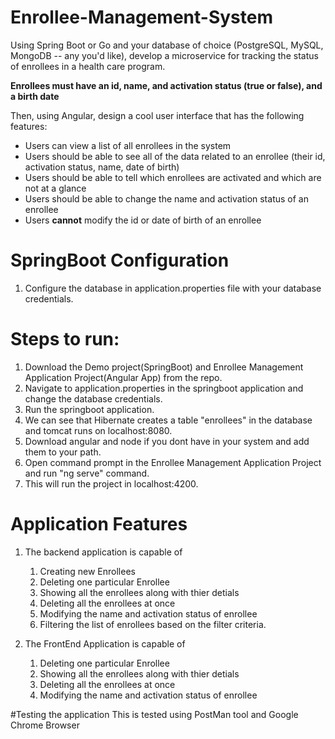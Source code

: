 # Enrollee-Management-System
Using Spring Boot or Go and your database of choice (PostgreSQL, MySQL, MongoDB -- any you'd like), develop a microservice for tracking the status of enrollees in a health care program.

**Enrollees must have an id, name, and activation status (true or false), and a birth date**

Then, using Angular, design a cool user interface that has the following features:
- Users can view a list of all enrollees in the system
- Users should be able to see all of the data related to an enrollee (their id, activation status, name, date of birth)
- Users should be able to tell which enrollees are activated and which are not at a glance
- Users should be able to change the name and activation status of an enrollee
- Users **cannot** modify the id or date of birth of an enrollee

# SpringBoot Configuration
1. Configure the database in application.properties file with your database credentials.

# Steps to run:
1. Download the Demo project(SpringBoot) and Enrollee Management Application Project(Angular App) from the repo.
2. Navigate to application.properties in the springboot application and change the database credentials.
3. Run the springboot application.
4. We can see that Hibernate creates a table "enrollees" in the database and tomcat runs on localhost:8080.
5. Download angular and node if you dont have in your system and add them to your path.
6. Open command prompt in the Enrollee Management Application Project and run "ng serve" command.
7. This will run the project in localhost:4200.

# Application Features
1. The backend application is capable of 
    1. Creating new Enrollees 
    2. Deleting one particular Enrollee
    3. Showing all the enrollees along with thier detials 
    4. Deleting all the enrollees at once
    5. Modifying the name and activation status of enrollee
    6. Filtering the list of enrollees based on the filter criteria.
 
2. The FrontEnd Application is capable of
    1. Deleting one particular Enrollee
    2. Showing all the enrollees along with thier detials 
    3. Deleting all the enrollees at once
    4. Modifying the name and activation status of enrollee

#Testing the application
This is tested using PostMan tool and Google Chrome Browser
